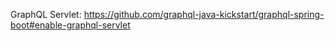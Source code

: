GraphQL Servlet:
https://github.com/graphql-java-kickstart/graphql-spring-boot#enable-graphql-servlet